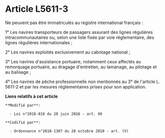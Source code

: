# Article L5611-3

Ne peuvent pas être immatriculés au registre international français :

1° Les navires transporteurs de passagers assurant des lignes régulières intracommunautaires ou, selon une liste fixée par
voie réglementaire, des lignes régulières internationales ;

2° Les navires exploités exclusivement au cabotage national ;

3° Les navires d'assistance portuaire, notamment ceux affectés au remorquage portuaire, au dragage d'entretien, au lamanage,
au pilotage et au balisage ;

4° Les navires de pêche professionnelle non mentionnés au 3° de l'article L. 5611-2 et par les mesures réglementaires prises
pour son application.

**Liens relatifs à cet article**

	**Modifié par**:

	  - Loi n°2016-816 du 20 juin 2016 - art. 49

	**Codifié par**:

	  - Ordonnance n°2010-1307 du 28 octobre 2010 - art. (V)
